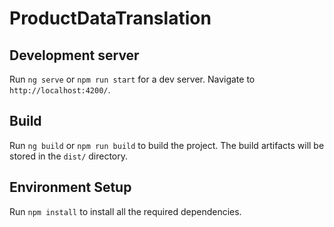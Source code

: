 # ProductDataTranslation

## Development server

Run `ng serve` or `npm run start` for a dev server. Navigate to `http://localhost:4200/`.

## Build

Run `ng build` or `npm run build` to build the project. The build artifacts will be stored in the `dist/` directory.

## Environment Setup

Run `npm install` to install all the required dependencies.
